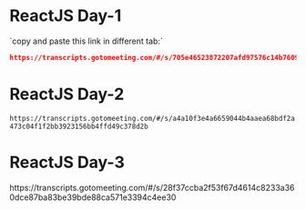 
<h1>ReactJS Day-1</h1>
`copy and paste this link in different tab:`

```json
https://transcripts.gotomeeting.com/#/s/705e46523872207afd97576c14b7609bf22535c2d1267b51d43e198488b5f796
```
<h1>ReactJS Day-2</h1>

`https://transcripts.gotomeeting.com/#/s/a4a10f3e4a6659044b4aaea68bdf2a473c04f1f2bb3923156bb4ffd49c378d2b`
<h1>ReactJS Day-3</h1>
https://transcripts.gotomeeting.com/#/s/28f37ccba2f53f67d4614c8233a360dce87ba83be39bde88ca571e3394c4ee30
